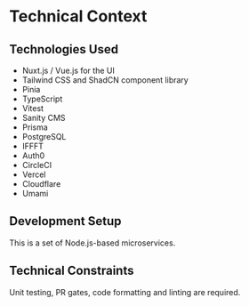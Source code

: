 # Technical Context

## Technologies Used

- Nuxt.js / Vue.js for the UI
- Tailwind CSS and ShadCN component library
- Pinia
- TypeScript
- Vitest
- Sanity CMS
- Prisma
- PostgreSQL
- IFFFT
- Auth0
- CircleCI
- Vercel
- Cloudflare
- Umami

## Development Setup

This is a set of Node.js-based microservices.

## Technical Constraints

Unit testing, PR gates, code formatting and linting are required.

